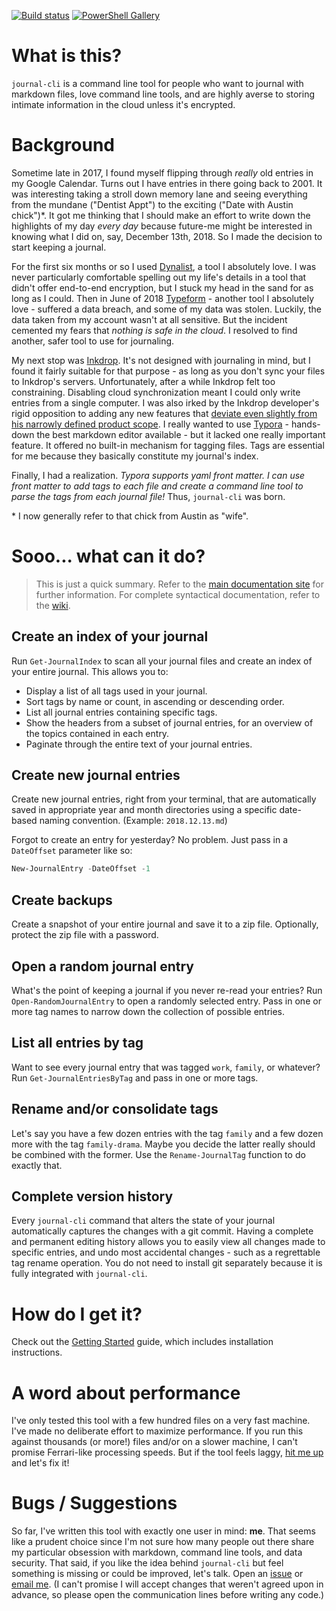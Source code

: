 [![Build status](https://ci.appveyor.com/api/projects/status/lhs9cnb68cxu0vuj/branch/master?svg=true)](https://ci.appveyor.com/project/refactorsaurusrex/journal-cli/branch/master) [![PowerShell Gallery](https://img.shields.io/powershellgallery/dt/journalcli)](https://www.powershellgallery.com/packages/JournalCli)

# What is this?

`journal-cli` is a command line tool for people who want to journal with markdown files, love command line tools, and are highly averse to storing intimate information in the cloud unless it's encrypted.

# Background

Sometime late in 2017, I found myself flipping through _really_ old entries in my Google Calendar. Turns out I have entries in there going back to 2001. It was interesting taking a stroll down memory lane and seeing everything from the mundane ("Dentist Appt") to the exciting ("Date with Austin chick")\*. It got me thinking that I should make an effort to write down the highlights of my day _every day_ because future-me might be interested in knowing what I did on, say, December 13th, 2018. So I made the decision to start keeping a journal. 

For the first six months or so I used [Dynalist][dl], a tool I absolutely love. I was never particularly comfortable spelling out my life's details in a tool that didn't offer end-to-end encryption, but I stuck my head in the sand for as long as I could. Then in June of 2018 [Typeform][tf] - another tool I absolutely love - suffered a data breach, and some of my data was stolen. Luckily, the data taken from my account wasn't at all sensitive. But the incident cemented my fears that _nothing is safe in the cloud_. I resolved to find another, safer tool to use for journaling. 

My next stop was [Inkdrop][id]. It's not designed with journaling in mind, but I found it fairly suitable for that purpose - as long as you don't sync your files to Inkdrop's servers. Unfortunately, after a while Inkdrop felt too constraining. Disabling cloud synchronization meant I could only write entries from a single computer. I was also irked by the Inkdrop developer's rigid opposition to adding any new features that [deviate even slightly from his narrowly defined product scope][id-journal]. I really wanted to use [Typora](https://typora.io/) - hands-down the best markdown editor available - but it lacked one really important feature. It offered no built-in mechanism for tagging files. Tags are essential for me because they basically constitute my journal's index.  

Finally, I had a realization. *Typora supports yaml front matter. I can use front matter to add tags to each file and create a command line tool to parse the tags from each journal file!* Thus, `journal-cli` was born.

\* I now generally refer to that chick from Austin as "wife".

# Sooo... what can it do? 

> This is just a quick summary. Refer to the [main documentation site](https://journalcli.me) for further information. For complete syntactical documentation, refer to the [wiki](https://github.com/refactorsaurusrex/journal-cli/wiki).

## Create an index of your journal

Run `Get-JournalIndex` to scan all your journal files and create an index of your entire journal. This allows you to:

- Display a list of all tags used in your journal.
- Sort tags by name or count, in ascending or descending order.
- List all journal entries containing specific tags.
- Show the headers from a subset of journal entries, for an overview of the topics contained in each entry.
- Paginate through the entire text of your journal entries.

## Create new journal entries

Create new journal entries, right from your terminal, that are automatically saved in appropriate year and month directories using a specific date-based naming convention. (Example: `2018.12.13.md`) 

Forgot to create an entry for yesterday? No problem. Just pass in a `DateOffset` parameter like so:

```powershell
New-JournalEntry -DateOffset -1
```

## Create backups

Create a snapshot of your entire journal and save it to a zip file. Optionally, protect the zip file with a password.

## Open a random journal entry

What's the point of keeping a journal if you never re-read your entries? Run `Open-RandomJournalEntry` to open a randomly selected entry. Pass in one or more tag names to narrow down the collection of possible entries.

## List all entries by tag

Want to see every journal entry that was tagged `work`, `family`, or whatever? Run `Get-JournalEntriesByTag` and pass in one or more tags.

## Rename and/or consolidate tags

Let's say you have a few dozen entries with the tag `family` and a few dozen more with the tag `family-drama`. Maybe you decide the latter really should be combined with the former. Use the `Rename-JournalTag` function to do exactly that. 

## Complete version history

Every `journal-cli` command that alters the state of your journal automatically captures the changes with a git commit. Having a complete and permanent editing history allows you to easily view all changes made to specific entries, and undo most accidental changes  - such as a regrettable tag rename operation. You do not need to install git separately because it is fully integrated with `journal-cli`.

# How do I get it?

Check out the [Getting Started](https://journalcli.me/docs/getting-started) guide, which includes installation instructions.

# A word about performance

I've only tested this tool with a few hundred files on a very fast machine. I've made no deliberate effort to maximize performance. If you run this against thousands (or more!) files and/or on a slower machine, I can't promise Ferrari-like processing speeds. But if the tool feels laggy, [hit me up](https://github.com/refactorsaurusrex/journal-cli/issues) and let's fix it!

# Bugs / Suggestions

So far, I've written this tool with exactly one user in mind: **me**. That seems like a prudent choice since I'm not sure how many people out there share my particular obsession with markdown, command line tools, and data security. That said, if you like the idea behind `journal-cli` but feel something is missing or could be improved, let's talk. Open an [issue][issues] or [email me][profile]. (I can't promise I will accept changes that weren't agreed upon in advance, so please open the communication lines before writing any code.)

[dl]: https://dynalist.io/
[tf]: https://www.typeform.com/
[id]: https://inkdrop.app/
[id-journal]: https://forum.inkdrop.app/t/save-the-currently-selected-notebook/883/6
[issues]: https://github.com/refactorsaurusrex/journal-cli/issues
[profile]: https://github.com/refactorsaurusrex
